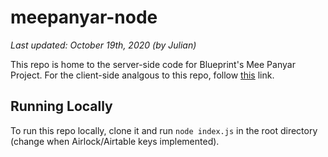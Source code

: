 # meepanyar-node

*Last updated: October 19th, 2020 (by Julian)*

This repo is home to the server-side code for Blueprint's Mee Panyar Project. For the client-side analgous to this repo, follow [this](https://github.com/calblueprint/meepanyar) link.

## Running Locally
To run this repo locally, clone it and run `node index.js` in the root directory (change when Airlock/Airtable keys implemented). 
